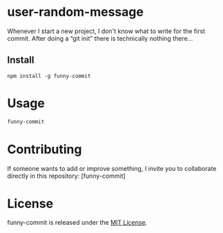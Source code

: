 # user-random-message

Whenever I start a new project, I don't know what to write for the first commit. After doing a “git init” there is technically nothing there...

## Install

```npm
npm install -g funny-commit
```

# Usage

```bash
funny-commit
```

# Contributing
If someone wants to add or improve something, I invite you to collaborate directly in this repository: [funny-commit]

# License
funny-commit is released under the [MIT License](https://opensource.org/licenses/MIT).